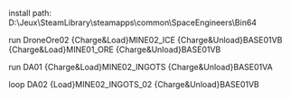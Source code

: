 install path: D:\Jeux\SteamLibrary\steamapps\common\SpaceEngineers\Bin64

run
DroneOre02
{Charge&Load}MINE02_ICE
{Charge&Unload}BASE01VB
{Charge&Load}MINE01_ORE
{Charge&Unload}BASE01VB

run
DA01
{Charge&Load}MINE02_INGOTS
{Charge&Unload}BASE01VA

loop
DA02
{Load}MINE02_INGOTS_02
{Charge&Unload}BASE01VB